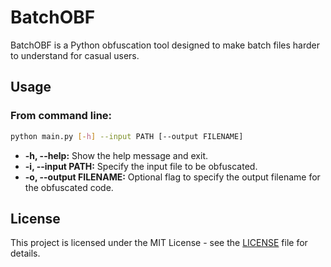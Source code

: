 # BatchOBF
BatchOBF is a Python obfuscation tool designed to make batch files harder to understand for casual users.

## Usage
### From command line:
```bash
python main.py [-h] --input PATH [--output FILENAME]
```
- **-h, --help:** Show the help message and exit.
- **-i, --input PATH:** Specify the input file to be obfuscated.
- **-o, --output FILENAME:** Optional flag to specify the output filename for the obfuscated code.

## License
This project is licensed under the MIT License - see the [LICENSE](LICENSE) file for details.
